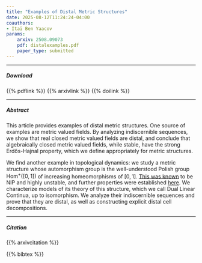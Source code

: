 ```yaml
---
title: "Examples of Distal Metric Structures"
date: 2025-08-12T11:24:24-04:00
coauthors:
- Itaï Ben Yaacov
params:
    arxiv: 2508.09073
    pdf: distalexamples.pdf
    paper_type: submitted
---
```


---

##### Download

{{% pdflink %}}
{{% arxivlink %}}
{{% doilink %}}

---

##### Abstract

This article provides examples of distal metric structures. One source of examples are metric valued fields. By analyzing indiscernible sequences, we show that real closed metric valued fields are distal, and conclude that algebraically closed metric valued fields, while stable, have the strong Erdős-Hajnal property, which we define appropriately for metric structures.

We find another example in topological dynamics: we study a metric structure whose automorphism group is the well-understood Polish group $\mathrm{Hom}^+([0,1])$ of increasing homeomorphisms of $[0,1]$. [This was known](https://hal.science/hal-00992525v4/document) to be NIP and highly unstable, and further properties were established [here](https://math.univ-lyon1.fr/~begnac/articles/NoTrans.pdf). We characterize models of its theory of this structure, which we call Dual Linear Continua, up to isomorphism. We analyze their indiscernible sequences and prove that they are distal, as well as constructing explicit distal cell decompositions.

---

##### Citation

{{% arxivcitation %}}

{{% bibtex %}}